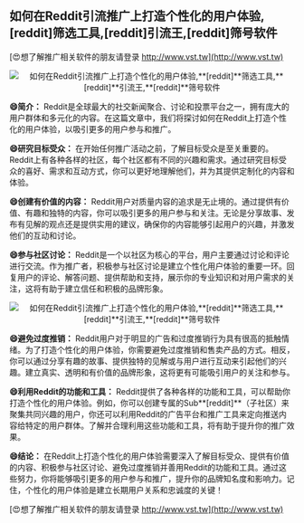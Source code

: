 ## **如何在Reddit引流推广上打造个性化的用户体验,**[reddit]**筛选工具,**[reddit]**引流王,**[reddit]**筛号软件**

[😍想了解推广相关软件的朋友请登录 http://www.vst.tw](http://www.vst.tw)

 <center><img src="https://vst.tw/MP4/tuiguang/png/5.png" alt="如何在Reddit引流推广上打造个性化的用户体验,**[reddit]**筛选工具,**[reddit]**引流王,**[reddit]**筛号软件"></center>

**😄简介：**
Reddit是全球最大的社交新闻聚合、讨论和投票平台之一，拥有庞大的用户群体和多元化的内容。在这篇文章中，我们将探讨如何在Reddit上打造个性化的用户体验，以吸引更多的用户参与和推广。

**😄研究目标受众：**
在开始任何推广活动之前，了解目标受众是至关重要的。Reddit上有各种各样的社区，每个社区都有不同的兴趣和需求。通过研究目标受众的喜好、需求和互动方式，你可以更好地理解他们，并为其提供定制化的内容和体验。

**😄创建有价值的内容：**
Reddit用户对质量内容的追求是无止境的。通过提供有价值、有趣和独特的内容，你可以吸引更多的用户参与和关注。无论是分享故事、发布有见解的观点还是提供实用的建议，确保你的内容能够引起用户的兴趣，并激发他们的互动和讨论。

**😄参与社区讨论：**
Reddit是一个以社区为核心的平台，用户主要通过讨论和评论进行交流。作为推广者，积极参与社区讨论是建立个性化用户体验的重要一环。回复用户的评论、解答问题、提供帮助和支持，展示你的专业知识和对用户需求的关注，这将有助于建立信任和积极的品牌形象。

 <center><img src="https://vst.tw/MP4/tuiguang/png/0.png" alt="如何在Reddit引流推广上打造个性化的用户体验,**[reddit]**筛选工具,**[reddit]**引流王,**[reddit]**筛号软件"></center>

**😄避免过度推销：**
Reddit用户对于明显的广告和过度推销行为具有很高的抵触情绪。为了打造个性化的用户体验，你需要避免过度推销和售卖产品的方式。相反，你可以通过分享有趣的故事、提供独特的见解或与用户进行互动来引起他们的兴趣。建立真实、透明和有价值的品牌形象，这将更有可能吸引用户的关注和参与。

**😄利用Reddit的功能和工具：**
Reddit提供了各种各样的功能和工具，可以帮助你打造个性化的用户体验。例如，你可以创建专属的Sub**[reddit]**（子社区）来聚集共同兴趣的用户，你还可以利用Reddit的广告平台和推广工具来定向推送内容给特定的用户群体。了解并合理利用这些功能和工具，将有助于提升你的推广效果。

**😄结论：**
在Reddit上打造个性化的用户体验需要深入了解目标受众、提供有价值的内容、积极参与社区讨论、避免过度推销并善用Reddit的功能和工具。通过这些努力，你将能够吸引更多的用户参与和推广，提升你的品牌知名度和影响力。记住，个性化的用户体验是建立长期用户关系和忠诚度的关键！

[😍想了解推广相关软件的朋友请登录 http://www.vst.tw](http://www.vst.tw)



